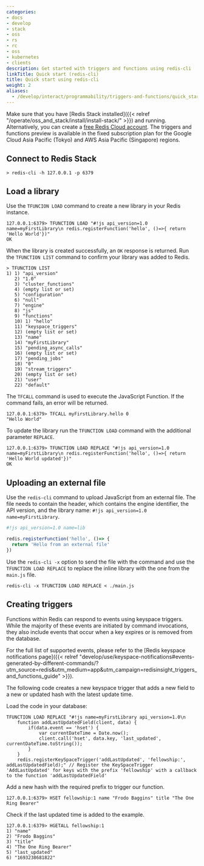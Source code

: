 ```yaml
---
categories:
- docs
- develop
- stack
- oss
- rs
- rc
- oss
- kubernetes
- clients
description: Get started with triggers and functions using redis-cli
linkTitle: Quick start (redis-cli)
title: Quick start using redis-cli
weight: 2
aliases:
  - /develop/interact/programmability/triggers-and-functions/quick_start_ri/
---
```


Make sure that you have [Redis Stack installed]({{< relref "/operate/oss_and_stack/install/install-stack/" >}}) and running. Alternatively, you can create a [free Redis Cloud account](https://redis.com/try-free/?utm_source=redisio&utm_medium=referral&utm_campaign=2023-09-try_free&utm_content=cu-redis_cloud_users). The triggers and functions preview is available in the fixed subscription plan for the Google Cloud Asia Pacific (Tokyo) and AWS Asia Pacific (Singapore) regions.

## Connect to Redis Stack

```Shell
> redis-cli -h 127.0.0.1 -p 6379
```

## Load a library

Use the `TFUNCION LOAD` command to create a new library in your Redis instance.

```Shell
127.0.0.1:6379> TFUNCTION LOAD "#!js api_version=1.0 name=myFirstLibrary\n redis.registerFunction('hello', ()=>{ return 'Hello World'})"
OK
```

When the library is created successfully, an `OK` response is returned. Run the `TFUNCTION LIST` command to confirm your library was added to Redis.

```shell
> TFUNCTION LIST
1) 1) "api_version"
   2) "1.0"
   3) "cluster_functions"
   4) (empty list or set)
   5) "configuration"
   6) "null"
   7) "engine"
   8) "js"
   9) "functions"
   10) 1) "hello"
   11) "keyspace_triggers"
   12) (empty list or set)
   13) "name"
   14) "myFirstLibrary"
   15) "pending_async_calls"
   16) (empty list or set)
   17) "pending_jobs"
   18) "0"
   19) "stream_triggers"
   20) (empty list or set)
   21) "user"
   22) "default"
```

The `TFCALL` command is used to execute the JavaScript Function. If the command fails, an error will be returned.

```Shell
127.0.0.1:6379> TFCALL myFirstLibrary.hello 0
"Hello World"
```

To update the library run the `TFUNCTION LOAD` command with the additional parameter `REPLACE`.

```Shell
127.0.0.1:6379> TFUNCTION LOAD REPLACE "#!js api_version=1.0 name=myFirstLibrary\n redis.registerFunction('hello', ()=>{ return 'Hello World updated'})"
OK
```

## Uploading an external file

Use the `redis-cli` command to upload JavaScript from an external file. The file needs to contain the header, which contains the engine identifier, the API version, and the library name: `#!js api_version=1.0 name=myFirstLibrary`.

```JavaScript
#!js api_version=1.0 name=lib

redis.registerFunction('hello', ()=> {
  return 'Hello from an external file'
})
```

Use the `redis-cli -x` option to send the file with the command and use the `TFUNCTION LOAD REPLACE` to replace the inline library with the one from the `main.js` file.

```Shell
redis-cli -x TFUNCTION LOAD REPLACE < ./main.js
```

## Creating triggers

Functions within Redis can respond to events using keyspace triggers. While the majority of these events are initiated by command invocations, they also include events that occur when a key expires or is removed from the database.

For the full list of supported events, please refer to the [Redis keyspace notifications page]({{< relref "develop/use/keyspace-notifications#events-generated-by-different-commands/?utm_source=redis\&utm_medium=app\&utm_campaign=redisinsight_triggers_and_functions_guide" >}}).

The following code creates a new keyspace trigger that adds a new field to a new or updated hash with the latest update time. 

Load the code in your database:

```redis Load keyspace example
TFUNCTION LOAD REPLACE "#!js name=myFirstLibrary api_version=1.0\n 
    function addLastUpdatedField(client, data) {
        if(data.event == 'hset') {
            var currentDateTime = Date.now();
            client.call('hset', data.key, 'last_updated', currentDateTime.toString());
        }
    } 
    redis.registerKeySpaceTrigger('addLastUpdated', 'fellowship:', addLastUpdatedField);" // Register the KeySpaceTrigger 'AddLastUpdated' for keys with the prefix 'fellowship' with a callback to the function 'addLastUpdatedField'
```

Add a new hash with the required prefix to trigger our function.

```Shell
127.0.0.1:6379> HSET fellowship:1 name "Frodo Baggins" title "The One Ring Bearer"
```

Check if the last updated time is added to the example.

```Shell
127.0.0.1:6379> HGETALL fellowship:1
1) "name"
2) "Frodo Baggins"
3) "title"
4) "The One Ring Bearer"
5) "last_updated"
6) "1693238681822"
```
